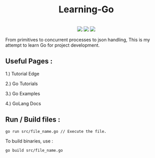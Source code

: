 <p align="center">
  <h1 align="center">Learning-Go</h1>
  </br>
  <div align="center">
  <img src ="https://pkg.go.dev/static/img/badge.svg">
  <img src ="https://aleen42.github.io/badges/src/visual_studio_code.svg">
  <img src ="https://aleen42.github.io/badges/src/github.svg">
  </div>
</p>
From primitives to concurrent processes to json handling, This is my attempt to learn Go for project development.

## Useful Pages :
1.) Tutorial Edge

2.) Go Tutorials

3.) Go Examples

4.) GoLang Docs

## Run / Build files :
```
go run src/file_name.go // Execute the file.
```

To build binaries, use :
```
go build src/file_name.go
```